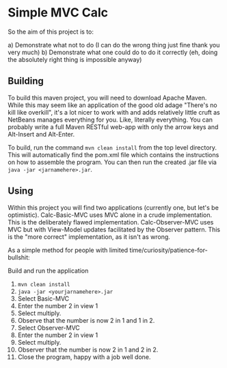 # Simple MVC Calc

So the aim of this project is to:

a) Demonstrate what not to do (I can do the wrong thing just fine thank you very much)
b) Demonstrate what one could do to do it correctly (eh, doing the absolutely right thing is impossible anyway)

## Building

To build this maven project, you will need to download Apache Maven. While this may seem like an application of the good old adage "There's no kill like overkill", it's a lot nicer to work with and adds relatively little cruft as NetBeans manages everything for you. Like, literally everything. You can probably write a full Maven RESTful web-app with only the arrow keys and Alt-Insert and Alt-Enter. 

To build, run the command `mvn clean install` from the top level directory. This will automatically find the pom.xml file which contains the instructions on how to assemble the program. 
You can then run the created .jar file via `java -jar <jarnamehere>.jar`.

## Using

Within this project you will find two applications (currently one, but let's be optimistic). Calc-Basic-MVC uses MVC alone in a crude implementation. This is the deliberately flawed implementation. Calc-Observer-MVC uses MVC but with View-Model updates facilitated by the Observer pattern. This is the "more correct" implementation, as it isn't as wrong.

As a simple method for people with limited time/curiosity/patience-for-bullshit:

Build and run the application

1. `mvn clean install`
1. `java -jar <yourjarnamehere>.jar`
1. Select Basic-MVC
1. Enter the number 2 in view 1
1. Select multiply.
1. Observe that the number is now 2 in 1 and 1 in 2.
1. Select Observer-MVC
1. Enter the number 2 in view 1
1. Select multiply.
1. Observer that the number is now 2 in 1 and 2 in 2.
1. Close the program, happy with a job well done.
